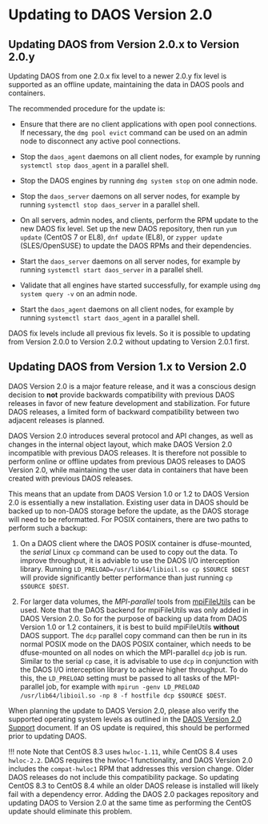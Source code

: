# Updating to DAOS Version 2.0


## Updating DAOS from Version 2.0.x to Version 2.0.y

Updating DAOS from one 2.0.x fix level to a newer 2.0.y fix level is
supported as an offline update, maintaining the data in DAOS pools and
containers.

The recommended procedure for the update is:

- Ensure that there are no client applications with open pool connections.
  If necessary, the `dmg pool evict` command can be used on an admin node
  to disconnect any active pool connections.

- Stop the `daos_agent` daemons on all client nodes,
  for example by running `systemctl stop daos_agent` in a parallel shell.

- Stop the DAOS engines by running `dmg system stop` on one admin node.

- Stop the `daos_server` daemons on all server nodes,
  for example by running `systemctl stop daos_server` in a parallel shell.

- On all servers, admin nodes, and clients,
  perform the RPM update to the new DAOS fix level.
  Set up the new DAOS repository, then run `yum update` (CentOS 7 or EL8),
  `dnf update` (EL8), or `zypper update` (SLES/OpenSUSE)
  to update the DAOS RPMs and their dependencies.

- Start the `daos_server` daemons on all server nodes,
  for example by running `systemctl start daos_server` in a parallel shell.

- Validate that all engines have started successfully,
  for example using `dmg system query -v` on an admin node.

- Start the `daos_agent` daemons on all client nodes,
  for example by running `systemctl start daos_agent` in a parallel shell.

DAOS fix levels include all previous fix levels. So it is possible to updating
from Version 2.0.0 to Version 2.0.2 without updating to Version 2.0.1 first.


## Updating DAOS from Version 1.x to Version 2.0

DAOS Version 2.0 is a major feature release, and it was a conscious
design decision to **not** provide backwards compatibility with previous
DAOS releases in favor of new feature development and stabilization.
For future DAOS releases, a limited form of backward compatibility
between two adjacent releases is planned.

DAOS Version 2.0 introduces several protocol and API changes,
as well as changes in the internal object layout,
which make DAOS Version 2.0 incompatible with previous DAOS releases.
It is therefore not possible to perform online or offline updates from
previous DAOS releases to DAOS Version 2.0, while maintaining the user
data in containers that have been created with previous DAOS releases.

This means that an update from DAOS Version 1.0 or 1.2 to
DAOS Version 2.0 is essentially a new installation.
Existing user data in DAOS should be backed up to non-DAOS storage
before the update, as the DAOS storage will need to be reformatted.
For POSIX containers, there are two paths to perform such a backup:

1. On a DAOS client where the DAOS POSIX container is dfuse-mounted,
the _serial_ Linux `cp` command can be used to copy out the data.
To improve throughput, it is adviable to use the DAOS I/O interception library.
Running `LD_PRELOAD=/usr/lib64/libioil.so cp $SOURCE $DEST` will provide
significantly better performance than just running `cp $SOURCE $DEST`.

2. For larger data volumes, the _MPI-parallel_ tools from
[mpiFileUtils](https://hpc.github.io/mpifileutils/) can be used.
Note that the DAOS backend for mpiFileUtils was only added in
DAOS Version 2.0. So for the purpose of backing up data from
DAOS Version 1.0 or 1.2 containers, it is best to build mpiFileUtils
**without** DAOS support. The `dcp` parallel copy command can then be run
in its normal POSIX mode on the DAOS POSIX container, which needs to be
dfuse-mounted on all nodes on which the MPI-parallel `dcp` job is run.
Similar to the serial `cp` case, it is advisable to use `dcp` in conjunction
with the DAOS I/O interception library to achieve higher throughput.
To do this, the `LD_PRELOAD` setting must be passed to all tasks
of the MPI-parallel job, for example with
`mpirun -genv LD_PRELOAD /usr/lib64/libioil.so -np 8 -f hostfile dcp $SOURCE $DEST`.

When planning the update to DAOS Version 2.0, please also verify the supported
operating system levels as outlined in the
[DAOS Version 2.0 Support](./support_matrix.md) document.
If an OS update is required, this should be performed prior to updating DAOS.

!!! note
    Note that CentOS 8.3 uses `hwloc-1.11`, while CentOS 8.4 uses `hwloc-2.2`.
    DAOS requires the hwloc-1 functionality, and DAOS Version 2.0 includes the
    `compat-hwloc1` RPM that addresses this version change. Older DAOS releases
    do not include this compatibility package. So updating CentOS 8.3 to
    CentOS 8.4 while an older DAOS release is installed will likely fail with
    a dependency error. Adding the DAOS 2.0 packages repository and updating
    DAOS to Version 2.0 at the same time as performing the CentOS update
    should eliminate this problem.
